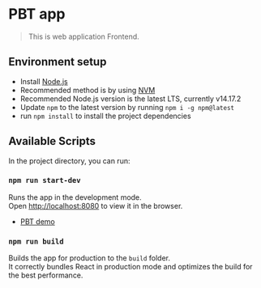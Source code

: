 # PBT app

> This is web application Frontend.

## Environment setup

- Install [Node.js](https://nodejs.org/)
- Recommended method is by using [NVM](https://github.com/creationix/nvm)
- Recommended Node.js version is the latest LTS, currently v14.17.2
- Update `npm` to the latest version by running `npm i -g npm@latest`
- run `npm install` to install the project dependencies

## Available Scripts

In the project directory, you can run:

### `npm run start-dev`

Runs the app in the development mode.\
Open [http://localhost:8080](http://localhost:8080) to view it in the browser.
- [PBT demo](https://w0wge.sse.codesandbox.io/product)

### `npm run build`

Builds the app for production to the `build` folder.\
It correctly bundles React in production mode and optimizes the build for the best performance.

